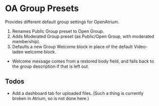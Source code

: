 # OA Group Presets

Provides different default group settings for OpenAtrium.

1. Renames Public Group preset to Open Group.
2. Adds Moderated Group preset (as Public/Open Group, with moderated membership).
3. Defaults a new Group Welcome block in place of the default Video-laden welcome block.
  * Welcome message comes from a restored body field, and falls back to the group description if that is left out.

## Todos

* Add a dashboard tab for uploaded files. (Such a thing is currently broken in Atrium, so is not done here.)
